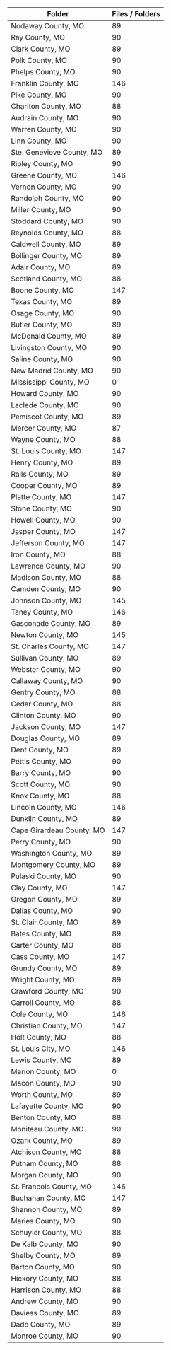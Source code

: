 | Folder                    |   Files / Folders |
|---------------------------|-------------------|
| Nodaway County, MO        |                89 |
| Ray County, MO            |                90 |
| Clark County, MO          |                89 |
| Polk County, MO           |                90 |
| Phelps County, MO         |                90 |
| Franklin County, MO       |               146 |
| Pike County, MO           |                90 |
| Chariton County, MO       |                88 |
| Audrain County, MO        |                90 |
| Warren County, MO         |                90 |
| Linn County, MO           |                90 |
| Ste. Genevieve County, MO |                89 |
| Ripley County, MO         |                90 |
| Greene County, MO         |               146 |
| Vernon County, MO         |                90 |
| Randolph County, MO       |                90 |
| Miller County, MO         |                90 |
| Stoddard County, MO       |                90 |
| Reynolds County, MO       |                88 |
| Caldwell County, MO       |                89 |
| Bollinger County, MO      |                89 |
| Adair County, MO          |                89 |
| Scotland County, MO       |                88 |
| Boone County, MO          |               147 |
| Texas County, MO          |                89 |
| Osage County, MO          |                90 |
| Butler County, MO         |                89 |
| McDonald County, MO       |                89 |
| Livingston County, MO     |                90 |
| Saline County, MO         |                90 |
| New Madrid County, MO     |                90 |
| Mississippi County, MO    |                 0 |
| Howard County, MO         |                90 |
| Laclede County, MO        |                90 |
| Pemiscot County, MO       |                89 |
| Mercer County, MO         |                87 |
| Wayne County, MO          |                88 |
| St. Louis County, MO      |               147 |
| Henry County, MO          |                89 |
| Ralls County, MO          |                89 |
| Cooper County, MO         |                89 |
| Platte County, MO         |               147 |
| Stone County, MO          |                90 |
| Howell County, MO         |                90 |
| Jasper County, MO         |               147 |
| Jefferson County, MO      |               147 |
| Iron County, MO           |                88 |
| Lawrence County, MO       |                90 |
| Madison County, MO        |                88 |
| Camden County, MO         |                90 |
| Johnson County, MO        |               145 |
| Taney County, MO          |               146 |
| Gasconade County, MO      |                89 |
| Newton County, MO         |               145 |
| St. Charles County, MO    |               147 |
| Sullivan County, MO       |                89 |
| Webster County, MO        |                90 |
| Callaway County, MO       |                90 |
| Gentry County, MO         |                88 |
| Cedar County, MO          |                88 |
| Clinton County, MO        |                90 |
| Jackson County, MO        |               147 |
| Douglas County, MO        |                89 |
| Dent County, MO           |                89 |
| Pettis County, MO         |                90 |
| Barry County, MO          |                90 |
| Scott County, MO          |                90 |
| Knox County, MO           |                88 |
| Lincoln County, MO        |               146 |
| Dunklin County, MO        |                89 |
| Cape Girardeau County, MO |               147 |
| Perry County, MO          |                90 |
| Washington County, MO     |                89 |
| Montgomery County, MO     |                89 |
| Pulaski County, MO        |                90 |
| Clay County, MO           |               147 |
| Oregon County, MO         |                89 |
| Dallas County, MO         |                90 |
| St. Clair County, MO      |                89 |
| Bates County, MO          |                89 |
| Carter County, MO         |                88 |
| Cass County, MO           |               147 |
| Grundy County, MO         |                89 |
| Wright County, MO         |                89 |
| Crawford County, MO       |                90 |
| Carroll County, MO        |                88 |
| Cole County, MO           |               146 |
| Christian County, MO      |               147 |
| Holt County, MO           |                88 |
| St. Louis City, MO        |               146 |
| Lewis County, MO          |                89 |
| Marion County, MO         |                 0 |
| Macon County, MO          |                90 |
| Worth County, MO          |                89 |
| Lafayette County, MO      |                90 |
| Benton County, MO         |                88 |
| Moniteau County, MO       |                90 |
| Ozark County, MO          |                89 |
| Atchison County, MO       |                88 |
| Putnam County, MO         |                88 |
| Morgan County, MO         |                90 |
| St. Francois County, MO   |               146 |
| Buchanan County, MO       |               147 |
| Shannon County, MO        |                89 |
| Maries County, MO         |                90 |
| Schuyler County, MO       |                88 |
| De Kalb County, MO        |                90 |
| Shelby County, MO         |                89 |
| Barton County, MO         |                90 |
| Hickory County, MO        |                88 |
| Harrison County, MO       |                88 |
| Andrew County, MO         |                90 |
| Daviess County, MO        |                89 |
| Dade County, MO           |                89 |
| Monroe County, MO         |                90 |